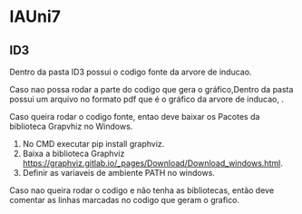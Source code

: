 # IAUni7

## ID3
Dentro da pasta ID3 possui o codigo fonte da arvore de inducao.

Caso nao possa rodar a parte do codigo que gera o gráfico,Dentro da pasta possui um arquivo no formato pdf que é o gráfico da arvore de inducao, .

Caso queira rodar o codigo fonte, entao deve baixar os Pacotes da biblioteca Grapvhiz no Windows.
1. No CMD executar pip install graphviz.
2. Baixa a biblioteca Graphviz https://graphviz.gitlab.io/_pages/Download/Download_windows.html.
3. Definir as variaveis de ambiente PATH no windows.

Caso nao queira rodar o codigo e não tenha as bibliotecas, então deve comentar as linhas marcadas no codigo que geram o grafico.
